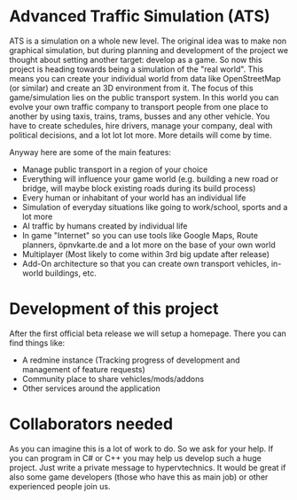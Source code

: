 # Advanced Traffic Simulation (ATS)

ATS is a simulation on a whole new level. The original idea was to make non graphical simulation, but during planning and development of the project we thought about setting another target: develop as a game. So now this project is heading towards being a simulation of the "real world". This means you can create your individual world from data like OpenStreetMap (or similar) and create an 3D environment from it. The focus of this game/simulation lies on the public transport system. In this world you can evolve your own traffic company to transport people from one place to another by using taxis, trains, trams, busses and any other vehicle. You have to create schedules, hire drivers, manage your company, deal with political decisions, and a lot lot lot more. More details will come by time.

Anyway here are some of the main features:

  - Manage public transport in a region of your choice
  - Everything will influence your game world (e.g. building a new road or bridge, will maybe block existing roads during its build process)
  - Every human or inhabitant of your world has an individual life
  - Simulation of everyday situations like going to work/school, sports and a lot more
  - AI traffic by humans created by individual life
  - In game "Internet" so you can use tools like Google Maps, Route planners, öpnvkarte.de and a lot more on the base of your own world
  - Multiplayer (Most likely to come within 3rd big update after release)
  - Add-On architecture so that you can create own transport vehicles, in-world buildings, etc.

# Development of this project

After the first official beta release we will setup a homepage. There you can find things like:

  - A redmine instance (Tracking progress of development and management of feature requests)
  - Community place to share vehicles/mods/addons
  - Other services around the application

# Collaborators needed

As you can imagine this is a lot of work to do. So we ask for your help. If you can program in C# or C++ you may help us develop such a huge project. Just write a private message to hypervtechnics. It would be great if also some game developers (those who have this as main job) or other experienced people join us.
